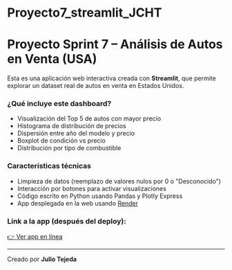 # Proyecto7_streamlit_JCHT
# Proyecto Sprint 7 – Análisis de Autos en Venta (USA)

Esta es una aplicación web interactiva creada con **Streamlit**, que permite explorar un dataset real de autos en venta en Estados Unidos.

### ¿Qué incluye este dashboard?

- Visualización del Top 5 de autos con mayor precio
- Histograma de distribución de precios
- Dispersión entre año del modelo y precio
- Boxplot de condición vs precio
- Distribución por tipo de combustible

### Características técnicas

- Limpieza de datos (reemplazo de valores nulos por 0 o "Desconocido")
- Interacción por botones para activar visualizaciones
- Código escrito en Python usando Pandas y Plotly Express
- App desplegada en la web usando [Render](https://render.com/)

### Link a la app (después del deploy):

[👉 Ver app en línea](https://proyecto7-streamlit-jcht.onrender.com)

---

Creado por **Julio Tejeda**
